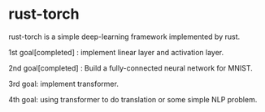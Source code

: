 # rust-torch

rust-torch is a simple deep-learning framework implemented by rust.

1st goal\[completed\] : implement linear layer and activation layer.

2nd goal\[completed\] : Build a fully-connected neural network for MNIST.

3rd goal: implement transformer.

4th goal: using transformer to do translation or some simple NLP problem.